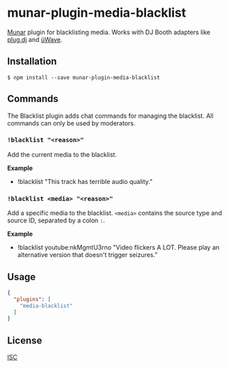 # munar-plugin-media-blacklist

[Munar][] plugin for blacklisting media. Works with DJ Booth adapters like
[plug.dj][] and [üWave][].

## Installation

```shell
$ npm install --save munar-plugin-media-blacklist
```

## Commands

The Blacklist plugin adds chat commands for managing the blacklist. All commands
can only be used by moderators.

### `!blacklist "<reason>"`

Add the current media to the blacklist.

**Example**

 - !blacklist "This track has terrible audio quality."

### `!blacklist <media> "<reason>"`

Add a specific media to the blacklist. `<media>` contains the source type and
source ID, separated by a colon `:`.

**Example**

 - !blacklist youtube:nkMgmtU3rno "Video flickers A LOT. Please play an
   alternative version that doesn't trigger seizures."

## Usage

```json
{
  "plugins": [
    "media-blacklist"
  ]
}
```

## License

[ISC][]

[plug.dj]: ../munar-adapter-plugdj#readme
[üWave]: ../munar-adapter-uwave#readme
[Munar]: http://munar.space
[ISC]: ../../LICENSE
